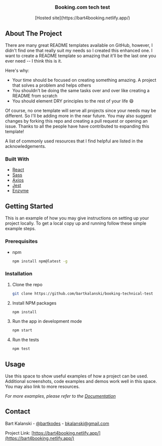 <!-- PROJECT LOGO -->
<br />
<p align="center">
  <h3 align="center">Booking.com tech test</h3>

  <p align="center">
    [Hosted site](https://bart4booking.netlify.app/)
  </p>
</p>



<!-- ABOUT THE PROJECT -->
## About The Project


There are many great README templates available on GitHub, however, I didn't find one that really suit my needs so I created this enhanced one. I want to create a README template so amazing that it'll be the last one you ever need -- I think this is it.

Here's why:
* Your time should be focused on creating something amazing. A project that solves a problem and helps others
* You shouldn't be doing the same tasks over and over like creating a README from scratch
* You should element DRY principles to the rest of your life :smile:

Of course, no one template will serve all projects since your needs may be different. So I'll be adding more in the near future. You may also suggest changes by forking this repo and creating a pull request or opening an issue. Thanks to all the people have have contributed to expanding this template!

A list of commonly used resources that I find helpful are listed in the acknowledgements.

### Built With

* [React](https://reactjs.org/)
* [Sass](https://sass-lang.com/)
* [Axios](https://www.npmjs.com/package/axios)
* [Jest](https://jestjs.io/)
* [Enzyme](https://enzymejs.github.io/enzyme/)



<!-- GETTING STARTED -->
## Getting Started

This is an example of how you may give instructions on setting up your project locally.
To get a local copy up and running follow these simple example steps.

### Prerequisites

* npm
  ```sh
  npm install npm@latest -g
  ```

### Installation

1. Clone the repo
   ```sh
   git clone https://github.com/bartkalanski/booking-technical-test
   ```
2. Install NPM packages
   ```sh
   npm install
   ```
3. Run the app in development mode
     ```sh
   npm start
   ```
4. Run the tests
     ```sh
   npm test
   ```



<!-- USAGE EXAMPLES -->
## Usage

Use this space to show useful examples of how a project can be used. Additional screenshots, code examples and demos work well in this space. You may also link to more resources.

_For more examples, please refer to the [Documentation](https://example.com)_



<!-- CONTACT -->
## Contact

Bart Kalanski - [@bartkodes](https://twitter.com/bartkodes) - bkalanski@gmail.com

Project Link: [https://bart4booking.netlify.app/](https://bart4booking.netlify.app/)


